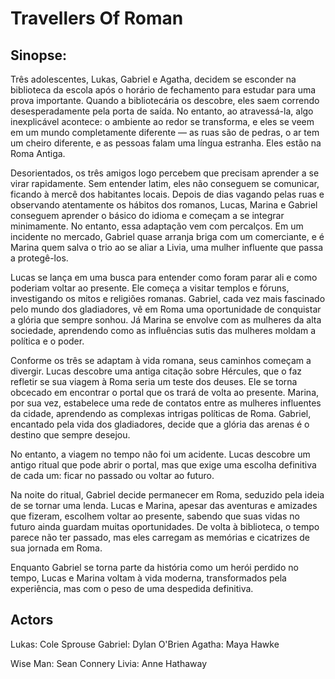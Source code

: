 # Travellers Of Roman

## Sinopse:

Três adolescentes, Lukas, Gabriel e Agatha, decidem se esconder na biblioteca da escola após o horário de fechamento para estudar para uma prova importante. Quando a bibliotecária os descobre, eles saem correndo desesperadamente pela porta de saída. No entanto, ao atravessá-la, algo inexplicável acontece: o ambiente ao redor se transforma, e eles se veem em um mundo completamente diferente — as ruas são de pedras, o ar tem um cheiro diferente, e as pessoas falam uma língua estranha. Eles estão na Roma Antiga.

Desorientados, os três amigos logo percebem que precisam aprender a se virar rapidamente. Sem entender latim, eles não conseguem se comunicar, ficando à mercê dos habitantes locais. Depois de dias vagando pelas ruas e observando atentamente os hábitos dos romanos, Lucas, Marina e Gabriel conseguem aprender o básico do idioma e começam a se integrar minimamente. No entanto, essa adaptação vem com percalços. Em um incidente no mercado, Gabriel quase arranja briga com um comerciante, e é Marina quem salva o trio ao se aliar a Livia, uma mulher influente que passa a protegê-los.

Lucas se lança em uma busca para entender como foram parar ali e como poderiam voltar ao presente. Ele começa a visitar templos e fóruns, investigando os mitos e religiões romanas. Gabriel, cada vez mais fascinado pelo mundo dos gladiadores, vê em Roma uma oportunidade de conquistar a glória que sempre sonhou. Já Marina se envolve com as mulheres da alta sociedade, aprendendo como as influências sutis das mulheres moldam a política e o poder.

Conforme os três se adaptam à vida romana, seus caminhos começam a divergir. Lucas descobre uma antiga citação sobre Hércules, que o faz refletir se sua viagem à Roma seria um teste dos deuses. Ele se torna obcecado em encontrar o portal que os trará de volta ao presente. Marina, por sua vez, estabelece uma rede de contatos entre as mulheres influentes da cidade, aprendendo as complexas intrigas políticas de Roma. Gabriel, encantado pela vida dos gladiadores, decide que a glória das arenas é o destino que sempre desejou.

No entanto, a viagem no tempo não foi um acidente. Lucas descobre um antigo ritual que pode abrir o portal, mas que exige uma escolha definitiva de cada um: ficar no passado ou voltar ao futuro.

Na noite do ritual, Gabriel decide permanecer em Roma, seduzido pela ideia de se tornar uma lenda. Lucas e Marina, apesar das aventuras e amizades que fizeram, escolhem voltar ao presente, sabendo que suas vidas no futuro ainda guardam muitas oportunidades. De volta à biblioteca, o tempo parece não ter passado, mas eles carregam as memórias e cicatrizes de sua jornada em Roma.

Enquanto Gabriel se torna parte da história como um herói perdido no tempo, Lucas e Marina voltam à vida moderna, transformados pela experiência, mas com o peso de uma despedida definitiva.

## Actors
Lukas: Cole Sprouse
Gabriel: Dylan O'Brien
Agatha: Maya Hawke

Wise Man: Sean Connery
Livia: Anne Hathaway
